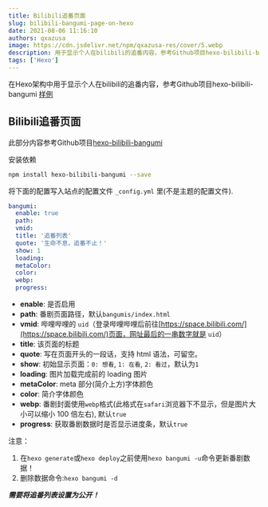 ```yaml
---
title: Bilibili追番页面
slug: bilibili-bangumi-page-on-hexo
date: 2021-08-06 11:16:10
authors: qxazusa
image: https://cdn.jsdelivr.net/npm/qxazusa-res/cover/5.webp
description: 用于显示个人在bilibili的追番内容，参考Github项目hexo-bilibili-bangumi
tags: ['Hexo']
---
```

在Hexo架构中用于显示个人在bilibili的追番内容，参考Github项目hexo-bilibili-bangumi
[样例](https://hexo.qxazusa.xyz/bangumis/index.html)
<!--truncate-->
## Bilibili追番页面

此部分内容参考Github项目[hexo-bilibili-bangumi](https://github.com/HCLonely/hexo-bilibili-bangumi)

安装依赖

```bash
npm install hexo-bilibili-bangumi --save
```

将下面的配置写入站点的配置文件 `_config.yml` 里(不是主题的配置文件).

``` yaml
bangumi:
  enable: true
  path:
  vmid:
  title: '追番列表'
  quote: '生命不息，追番不止！'
  show: 1
  loading:
  metaColor:
  color:
  webp:
  progress:
```

- **enable**: 是否启用
- **path**: 番剧页面路径，默认`bangumis/index.html`
- **vmid**: 哔哩哔哩的 `uid`（登录哔哩哔哩后前往[https://space.bilibili.com/](https://space.bilibili.com/)页面，网址最后的一串数字就是 `uid`）
- **title**: 该页面的标题
- **quote**: 写在页面开头的一段话，支持 html 语法，可留空。
- **show**: 初始显示页面：`0: 想看`, `1: 在看`, `2: 看过`，默认为`1`
- **loading**: 图片加载完成前的 loading 图片
- **metaColor**: meta 部分(简介上方)字体颜色
- **color**: 简介字体颜色
- **webp**: 番剧封面使用`webp`格式(此格式在`safari`浏览器下不显示，但是图片大小可以缩小 100 倍左右), 默认`true`
- **progress**: 获取番剧数据时是否显示进度条，默认`true`

注意：

1. 在`hexo generate`或`hexo deploy`之前使用`hexo bangumi -u`命令更新番剧数据！
2. 删除数据命令:`hexo bangumi -d`

***需要将追番列表设置为公开！***
